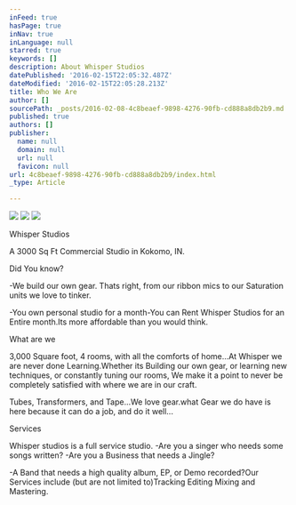 ```yaml
---
inFeed: true
hasPage: true
inNav: true
inLanguage: null
starred: true
keywords: []
description: About Whisper Studios
datePublished: '2016-02-15T22:05:32.487Z'
dateModified: '2016-02-15T22:05:28.213Z'
title: Who We Are
author: []
sourcePath: _posts/2016-02-08-4c8beaef-9898-4276-90fb-cd888a8db2b9.md
published: true
authors: []
publisher:
  name: null
  domain: null
  url: null
  favicon: null
url: 4c8beaef-9898-4276-90fb-cd888a8db2b9/index.html
_type: Article

---
```

![](https://s3-us-west-2.amazonaws.com/the-grid-img/p/0fbaf0305d2e4dd57e02f7d5b3bedb91896da936.jpg)
![](https://s3-us-west-2.amazonaws.com/the-grid-img/p/2432d47e61227b0b13f1708b731a1270f5ef0bea.jpg)
![](https://the-grid-user-content.s3-us-west-2.amazonaws.com/d7f7ae49-52fa-4f26-9f83-505c82c51104.JPG)

Whisper Studios 

A 3000 Sq Ft Commercial Studio in Kokomo, IN.

Did You know?

-We build our own gear. Thats right, from our ribbon mics to our Saturation units we love to tinker.

-You own personal studio for a month-You can Rent Whisper Studios for an Entire month.Its more affordable than you would think.

What are we

3,000 Square foot, 4 rooms, with all the comforts of home...At Whisper we are never done Learning.Whether its Building our own gear, or learning new techniques, or constantly tuning our rooms, We make it a point to never be completely satisfied with where we are in our craft. 

Tubes, Transformers, and Tape...We love gear.what Gear we do have is here because it can do a job, and do it well...

Services

Whisper studios is a full service studio. -Are you a singer who needs some songs written? -Are you a Business that needs a Jingle? 

-A Band that needs a high quality album, EP, or Demo recorded?Our Services include (but are not limited to)Tracking Editing Mixing and Mastering.